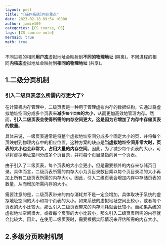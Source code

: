 ```yaml
---
layout: post
title: "[操作系统]内存重点"
date: 2023-02-18 09:54 +0800
author: jamie109
categories: [CS_course, OS]
tags: [CS course note]
mermaid: true
math: true
---
```

不同进程的相同**用户态**虚拟地址会映射到**不同的物理地址** (隔离)。不同进程的相同**内核态**虚拟地址会映射到**相同的物理地址** (共享)。

## 1.二级分页机制    

### 引入二级页表怎么所需内存更大了?      
在计算机内存管理中，二级页表是一种用于管理虚拟内存的数据结构，它通过将虚拟地址空间分成多个页表来**减少`每个页表`的大小**，从而更加高效地管理内存。然而，**引入二级页表会使得所需的内存空间更大，这是因为它增加了内存中存储页表的数量**。

具体来说，一级页表通常是将整个虚拟地址空间分成多个固定大小的页，并将每个页映射到物理内存中的相应位置。这种方案的缺点是**当虚拟地址空间非常大时，页表的大小也会非常大，占用大量的内存空间**。因此，为了减少每个页表的大小，可以将虚拟地址空间分成多个页目录，并将每个页目录指向另一个页表。

由于引入了二级页表，每个页表的大小会更小，但是需要额外的内存来存储页目录。具体而言，二级页表所需的内存大小为页目录数目乘以每个页目录项的大小再加上所有二级页表所需的内存大小。因此，引入二级页表会增加内存中存储页表的数量，从而增加所需内存的大小。

需要注意的是，二级页表带来的内存消耗并不是一定会增加，具体取决于系统的虚拟地址空间的大小和每个页表的大小。如果系统的虚拟地址空间比较小，或者每个页表的大小比较大，那么引入二级页表带来的内存消耗就会比较小。而如果系统的虚拟地址空间很大，或者每个页表的大小比较小，那么引入二级页表所需的内存就会比较大。因此，在使用二级页表时，需要根据实际情况来评估所需的内存大小。

## 2.多级分页映射机制    

